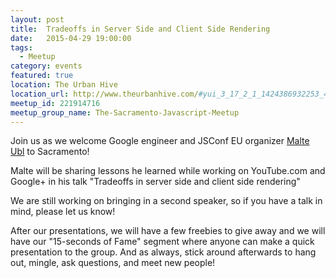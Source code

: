 ```yaml
---
layout: post
title:  Tradeoffs in Server Side and Client Side Rendering
date:   2015-04-29 19:00:00
tags:
  - Meetup
category: events
featured: true
location: The Urban Hive
location_url: http://www.theurbanhive.com/#yui_3_17_2_1_1424386932253_440
meetup_id: 221914716
meetup_group_name: The-Sacramento-Javascript-Meetup
---
```


Join us as we welcome Google engineer and JSConf EU organizer
[Malte Ubl](https://twitter.com/cramforce) to Sacramento!

<!-- more -->

Malte will be sharing lessons he learned while working on YouTube.com and
Google+ in his talk "Tradeoffs in server side and client side rendering"

We are still working on bringing in a second speaker, so if you have a talk in
mind, please let us know!

After our presentations, we will have a few freebies to give away and we will
have our "15-seconds of Fame" segment where anyone can make a quick
presentation to the group. And as always, stick around afterwards to hang out,
mingle, ask questions, and meet new people!
